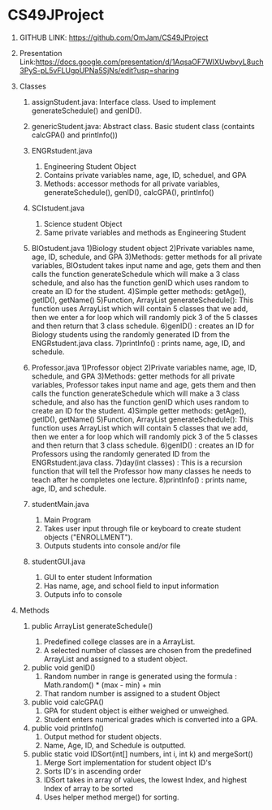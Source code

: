 # CS49JProject
1) GITHUB LINK:
   https://github.com/OmJam/CS49JProject


2) Presentation Link:https://docs.google.com/presentation/d/1AqsaOF7WIXUwbvyL8uch3PyS-pL5vFLUgpUPNa5SjNs/edit?usp=sharing


4) Classes
   1) assignStudent.java: Interface class. Used 
    to implement generateSchedule() and genID().
   2) genericStudent.java: Abstract class. Basic student class
      (containts calcGPA() and printInfo())
   3) ENGRstudent.java
        1) Engineering Student Object
        2) Contains private variables name, age, ID, scheduel, and GPA
        3) Methods: accessor methods for all private variables, generateSchedule(), genID(),
            calcGPA(), printInfo()
   4) SCIstudent.java
        1) Science student Object
        2) Same private variables and methods as Engineering Student
   5) BIOstudent.java
      1)Biology student object
      2)Private variables name, age, ID, schedule, and GPA
      3)Methods: getter methods for all private variables, BIOstudent takes input name and age, gets them and then calls the function generateSchedule which will make         a 3 class schedule, and also has the function genID which uses random to create an ID for the student.
      4)Simple getter methods: getAge(), getID(), getName() 
      5)Function, ArrayList<String> generateSchedule(): This function uses ArrayList which will contain 5 classes that we add, then we enter a for loop which will           randomly pick 3 of the 5 classes and then return that 3 class schedule. 
      6)genID() : creates an ID for Biology students using the randomly generated ID from the ENGRstudent.java class.
      7)printInfo() : prints name, age, ID, and schedule.

   6) Professor.java
      1)Professor object
      2)Private variables name, age, ID, schedule, and GPA
      3)Methods: getter methods for all private variables, Professor takes input name and age, gets them and then calls the function generateSchedule which will make a 3       class schedule, and also has the function genID which uses random to create an ID for the student.
      4)Simple getter methods: getAge(), getID(), getName() 
      5)Function, ArrayList<String> generateSchedule(): This function uses ArrayList which will contain 5 classes that we add, then we enter a for loop which will             randomly pick 3 of the 5 classes and then return that 3 class schedule. 
      6)genID() : creates an ID for Professors using the randomly generated ID from the ENGRstudent.java class.
      7)day(int classes) : This is a recursion function that will tell the Professor how many classes he needs to teach after he completes one lecture. 
      8)printInfo() : prints name, age, ID, and schedule.

   
   7) studentMain.java
      1) Main Program
      2) Takes user input through file or keyboard to create student objects ("ENROLLMENT").
      3) Outputs students into console and/or file
      
   8) studentGUI.java
      1) GUI to enter student Information
      2) Has name, age, and school field to input information
      3) Outputs info to console
   

4) Methods
   1) public ArrayList<String> generateSchedule()
      1) Predefined college classes are in a ArrayList. 
      2) A selected number of classes
      are chosen from the predefined ArrayList and assigned to a student object.
   2) public void genID()
      1) Random number in range is generated using the formula
:
      Math.random() * (max - min) + min
      2) That random number is assigned to a student Object
   3) public void calcGPA()
        1) GPA for student object is either weighed or unweighed.
        2) Student enters numerical grades which is converted into a 
        GPA.
   4) public void printInfo() 
      1) Output method for student objects.
      2) Name, Age, ID, and Schedule is outputted.
   5) public static void IDSort(int[] numbers, int i, int k) and mergeSort()
      1) Merge Sort implementation for student object ID's
      2) Sorts ID's in ascending order
      3) IDSort takes in array of values, the lowest Index, and highest Index of array to be sorted
      4) Uses helper method merge() for sorting.


